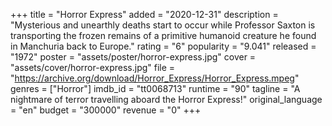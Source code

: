 +++
title = "Horror Express"
added = "2020-12-31"
description = "Mysterious and unearthly deaths start to occur while Professor Saxton is transporting the frozen remains of a primitive humanoid creature he found in Manchuria back to Europe."
rating = "6"
popularity = "9.041"
released = "1972"
poster = "assets/poster/horror-express.jpg"
cover = "assets/cover/horror-express.jpg"
file = "https://archive.org/download/Horror_Express/Horror_Express.mpeg"
genres = ["Horror"]
imdb_id = "tt0068713"
runtime = "90"
tagline = "A nightmare of terror travelling aboard the Horror Express!"
original_language = "en"
budget = "300000"
revenue = "0"
+++